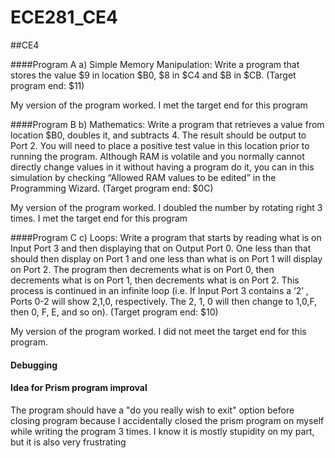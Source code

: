 ECE281_CE4
===========

##CE4

####Program A
a)  Simple Memory Manipulation: Write a program that stores the value $9 in location $B0, $8 in $C4 and $B in $CB. (Target program end: $11)

My version of the program worked. I met the target end for this program

####Program B
b)  Mathematics: Write a program that retrieves a value from location $B0, doubles it, and subtracts 4.  The result should be output to Port 2. You will need to place a positive test value in this location prior to running the program.  Although RAM is volatile and you normally cannot directly change values in it without having a program do it, you can in this simulation by checking “Allowed RAM values to be edited” in the Programming Wizard.  (Target program end: $0C)

My version of the program worked.  I doubled the number by rotating right 3 times.  I met the target end for this program

####Program C
c)  Loops: Write a program that starts by reading what is on Input Port 3 and then displaying that on Output Port 0.  One less than that should then display on Port 1 and one less than what is on Port 1 will display on Port 2.  The program then decrements what is on Port 0, then decrements what is on Port 1, then decrements what is on Port 2.  This process is continued in an infinite loop (i.e. If Input Port 3 contains a ‘2’ , Ports 0-2 will show 2,1,0, respectively.  The 2, 1, 0 will then change to 1,0,F, then 0, F, E, and so on). (Target program end: $10)

My version of the program worked.  I did not meet the target end for this program.

#### Debugging


#### Idea for Prism program improval
The program should have a "do you really wish to exit" option before closing program because I accidentally closed the prism program on myself while writing the program 3 times.  I know it is mostly stupidity on my part, but it is also very frustrating
